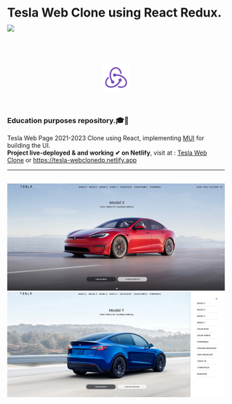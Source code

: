 <h1> Tesla Web Clone using React Redux. <img src="/public/images/favicon.ico"> </h1>
  <br><br>
<p align="center">
  <img src="/public/favicon.ico">
  </p>
<br>

<h3>Education purposes repository.🎓🧱 </h3>
Tesla Web Page 2021-2023 Clone using React, implementing <a href="https://mui.com/">MUI</a> for building the UI.<br>
<b>Project live-deployed & and working ✔ on Netlify</b>, visit at : <a href="https://tesla-webclonedp.netlify.app">Tesla Web Clone</a> or <a href="https://tesla-webclonedp.netlify.app">https://tesla-webclonedp.netlify.app</a>
<hr>
<br>
<img src="/public/preview1.png">
<br>
<img src="/public/preview2.png">
